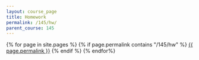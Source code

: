 ```yaml
---
layout: course_page
title: Homework
permalink: /145/hw/
parent_course: 145
---
```


{% for page in site.pages %}
{% if page.permalink contains "/145/hw" %} 
<a href="{{ page.permalink }}">{{ page.permalink }}</a>
{% endif %}
{% endfor%}

